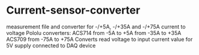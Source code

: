 # Current-sensor-converter
measurement file and converter for -/+5A, -/+35A and -/+75A current to voltage Pololu converters:
ACS714 from -5A to +5A
from -35A to +35A 
ACS709 from -75A to +75A
Converts read voltage to input current value for 5V supply connected to DAQ device
